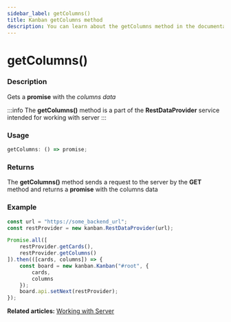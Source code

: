 ```yaml
---
sidebar_label: getColumns()
title: Kanban getColumns method
description: You can learn about the getColumns method in the documentation of the JavaScript Kanban library. Browse developer guides and API reference, try out code examples and live demos.
---
```


# getColumns()

### Description

Gets a **promise** with the *columns data*

:::info
The **getColumns()** method is a part of the **RestDataProvider** service intended for working with server
:::

### Usage

~~~jsx {}
getColumns: () => promise;
~~~

### Returns

The **getColumns()** method sends a request to the server by the **GET** method and returns a **promise** with the columns data

### Example

~~~jsx {2,6}
const url = "https://some_backend_url";
const restProvider = new kanban.RestDataProvider(url);

Promise.all([
	restProvider.getCards(),
	restProvider.getColumns()
]).then(([cards, columns]) => {
	const board = new kanban.Kanban("#root", {
		cards,
		columns
	});
	board.api.setNext(restProvider);
});
~~~

**Related articles:** [Working with Server](../../../guides/working_with_server)
